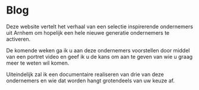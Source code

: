 <h1>Blog</h1>

<p>
	Deze website vertelt het verhaal van een selectie inspirerende ondernemers uit Arnhem om hopelijk een hele nieuwe generatie ondernemers te activeren. 
</p>

<p>
	De komende weken ga ik u aan deze ondernemers voorstellen door middel van een portret video en geef ik u de kans om aan te geven van wie u graag meer te weten wil komen. 
</p>

<p>
 	Uiteindelijk zal ik een documentaire realiseren van drie van deze ondernemers en wie dat worden hangt grotendeels van uw keuze af.
</p>
